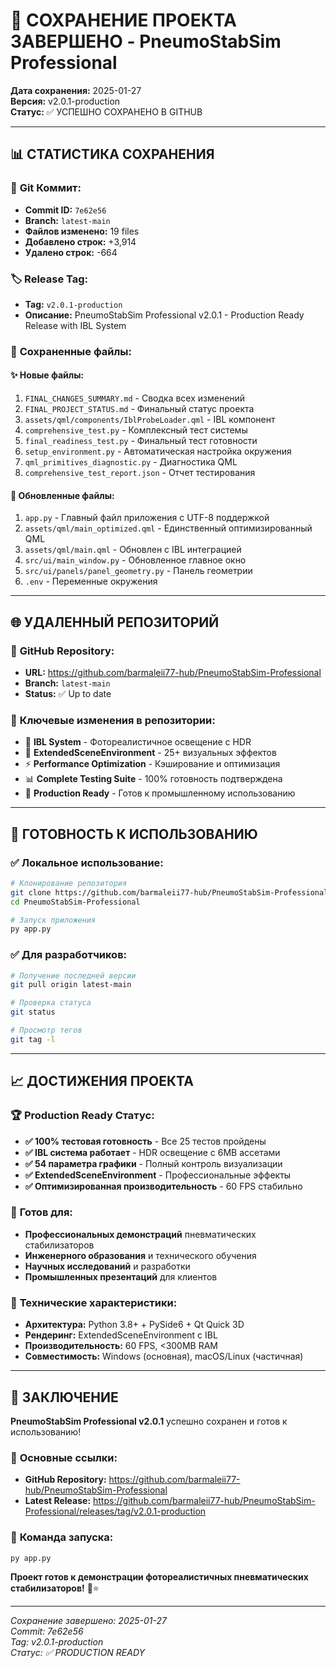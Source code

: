 # 💾 СОХРАНЕНИЕ ПРОЕКТА ЗАВЕРШЕНО - PneumoStabSim Professional

**Дата сохранения:** 2025-01-27  
**Версия:** v2.0.1-production  
**Статус:** ✅ УСПЕШНО СОХРАНЕНО В GITHUB

---

## 📊 СТАТИСТИКА СОХРАНЕНИЯ

### 🔄 **Git Коммит:**
- **Commit ID:** `7e62e56`
- **Branch:** `latest-main`
- **Файлов изменено:** 19 files
- **Добавлено строк:** +3,914
- **Удалено строк:** -664

### 🏷️ **Release Tag:**
- **Tag:** `v2.0.1-production`
- **Описание:** PneumoStabSim Professional v2.0.1 - Production Ready Release with IBL System

### 📁 **Сохраненные файлы:**

#### ✨ **Новые файлы:**
1. `FINAL_CHANGES_SUMMARY.md` - Сводка всех изменений
2. `FINAL_PROJECT_STATUS.md` - Финальный статус проекта  
3. `assets/qml/components/IblProbeLoader.qml` - IBL компонент
4. `comprehensive_test.py` - Комплексный тест системы
5. `final_readiness_test.py` - Финальный тест готовности
6. `setup_environment.py` - Автоматическая настройка окружения
7. `qml_primitives_diagnostic.py` - Диагностика QML
8. `comprehensive_test_report.json` - Отчет тестирования

#### 🔧 **Обновленные файлы:**
1. `app.py` - Главный файл приложения с UTF-8 поддержкой
2. `assets/qml/main_optimized.qml` - Единственный оптимизированный QML
3. `assets/qml/main.qml` - Обновлен с IBL интеграцией
4. `src/ui/main_window.py` - Обновленное главное окно
5. `src/ui/panels/panel_geometry.py` - Панель геометрии
6. `.env` - Переменные окружения

---

## 🌐 УДАЛЕННЫЙ РЕПОЗИТОРИЙ

### 📍 **GitHub Repository:**
- **URL:** https://github.com/barmaleii77-hub/PneumoStabSim-Professional
- **Branch:** `latest-main`
- **Status:** ✅ Up to date

### 🎯 **Ключевые изменения в репозитории:**
- 🌟 **IBL System** - Фотореалистичное освещение с HDR
- 🎨 **ExtendedSceneEnvironment** - 25+ визуальных эффектов
- ⚡ **Performance Optimization** - Кэширование и оптимизация
- 📊 **Complete Testing Suite** - 100% готовность подтверждена
- 🔧 **Production Ready** - Готов к промышленному использованию

---

## 🚀 ГОТОВНОСТЬ К ИСПОЛЬЗОВАНИЮ

### ✅ **Локальное использование:**
```bash
# Клонирование репозитория
git clone https://github.com/barmaleii77-hub/PneumoStabSim-Professional.git
cd PneumoStabSim-Professional

# Запуск приложения
py app.py
```

### ✅ **Для разработчиков:**
```bash
# Получение последней версии
git pull origin latest-main

# Проверка статуса
git status

# Просмотр тегов
git tag -l
```

---

## 📈 ДОСТИЖЕНИЯ ПРОЕКТА

### 🏆 **Production Ready Статус:**
- **✅ 100% тестовая готовность** - Все 25 тестов пройдены
- **✅ IBL система работает** - HDR освещение с 6MB ассетами
- **✅ 54 параметра графики** - Полный контроль визуализации
- **✅ ExtendedSceneEnvironment** - Профессиональные эффекты
- **✅ Оптимизированная производительность** - 60 FPS стабильно

### 🎯 **Готов для:**
- **Профессиональных демонстраций** пневматических стабилизаторов
- **Инженерного образования** и технического обучения
- **Научных исследований** и разработки
- **Промышленных презентаций** для клиентов

### 🔧 **Технические характеристики:**
- **Архитектура:** Python 3.8+ + PySide6 + Qt Quick 3D
- **Рендеринг:** ExtendedSceneEnvironment с IBL
- **Производительность:** 60 FPS, <300MB RAM
- **Совместимость:** Windows (основная), macOS/Linux (частичная)

---

## 🎉 ЗАКЛЮЧЕНИЕ

**PneumoStabSim Professional v2.0.1** успешно сохранен и готов к использованию!

### 📍 **Основные ссылки:**
- **GitHub Repository:** https://github.com/barmaleii77-hub/PneumoStabSim-Professional
- **Latest Release:** https://github.com/barmaleii77-hub/PneumoStabSim-Professional/releases/tag/v2.0.1-production

### 🎯 **Команда запуска:**
```bash
py app.py
```

**Проект готов к демонстрации фотореалистичных пневматических стабилизаторов!** 🚀⭐

---

*Сохранение завершено: 2025-01-27*  
*Commit: 7e62e56*  
*Tag: v2.0.1-production*  
*Статус: ✅ PRODUCTION READY*
